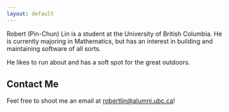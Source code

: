 ```yaml
---
layout: default
---
```


Robert (Pin-Chun) Lin is a student at the University of British Columbia. He is currently majoring in Mathematics, but has an interest in building and maintaining software of all sorts.

He likes to run about and has a soft spot for the great outdoors.

## Contact Me
Feel free to shoot me an email at robertlin@alumni.ubc.ca!